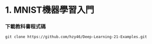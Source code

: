 # 1. MNIST機器學習入門
### 下載教科書程式碼
```git
git clone https://github.com/hzy46/Deep-Learning-21-Examples.git
```
```bash

```
